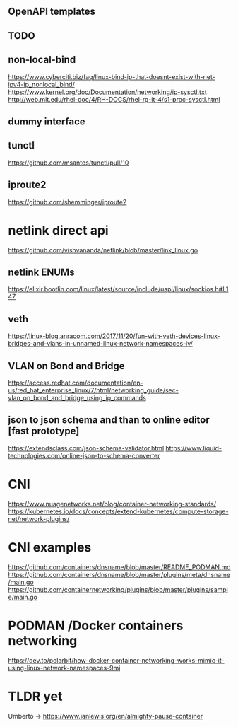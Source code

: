 OpenAPI templates
-----------------

TODO
----

## non-local-bind

https://www.cyberciti.biz/faq/linux-bind-ip-that-doesnt-exist-with-net-ipv4-ip_nonlocal_bind/
https://www.kernel.org/doc/Documentation/networking/ip-sysctl.txt
http://web.mit.edu/rhel-doc/4/RH-DOCS/rhel-rg-it-4/s1-proc-sysctl.html

## dummy interface

## tunctl
https://github.com/msantos/tunctl/pull/10

## iproute2
https://github.com/shemminger/iproute2

# netlink direct api
https://github.com/vishvananda/netlink/blob/master/link_linux.go

## netlink ENUMs
https://elixir.bootlin.com/linux/latest/source/include/uapi/linux/sockios.h#L147

## veth
https://linux-blog.anracom.com/2017/11/20/fun-with-veth-devices-linux-bridges-and-vlans-in-unnamed-linux-network-namespaces-iv/

## VLAN on Bond and Bridge 
https://access.redhat.com/documentation/en-us/red_hat_enterprise_linux/7/html/networking_guide/sec-vlan_on_bond_and_bridge_using_ip_commands

## json to json schema and than to online editor [fast prototype]
https://extendsclass.com/json-schema-validator.html
https://www.liquid-technologies.com/online-json-to-schema-converter

# CNI
https://www.nuagenetworks.net/blog/container-networking-standards/
https://kubernetes.io/docs/concepts/extend-kubernetes/compute-storage-net/network-plugins/

# CNI examples
https://github.com/containers/dnsname/blob/master/README_PODMAN.md
https://github.com/containers/dnsname/blob/master/plugins/meta/dnsname/main.go
https://github.com/containernetworking/plugins/blob/master/plugins/sample/main.go


# PODMAN /Docker containers networking
https://dev.to/polarbit/how-docker-container-networking-works-mimic-it-using-linux-network-namespaces-9mj

# TLDR yet
Umberto -> https://www.ianlewis.org/en/almighty-pause-container
